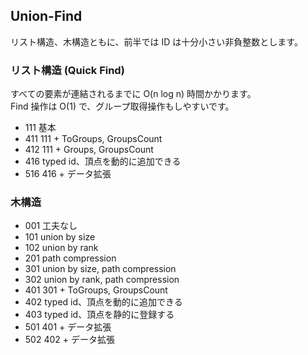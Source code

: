 ## Union-Find
リスト構造、木構造ともに、前半では ID は十分小さい非負整数とします。

### リスト構造 (Quick Find)
すべての要素が連結されるまでに O(n log n) 時間かかります。  
Find 操作は O(1) で、グループ取得操作もしやすいです。
- 111 基本
- 411 111 + ToGroups, GroupsCount
- 412 111 + Groups, GroupsCount
- 416 typed id、頂点を動的に追加できる
- 516 416 + データ拡張

### 木構造
- 001 工夫なし
- 101 union by size
- 102 union by rank
- 201 path compression
- 301 union by size, path compression
- 302 union by rank, path compression
- 401 301 + ToGroups, GroupsCount
- 402 typed id、頂点を動的に追加できる
- 403 typed id、頂点を静的に登録する
- 501 401 + データ拡張
- 502 402 + データ拡張
